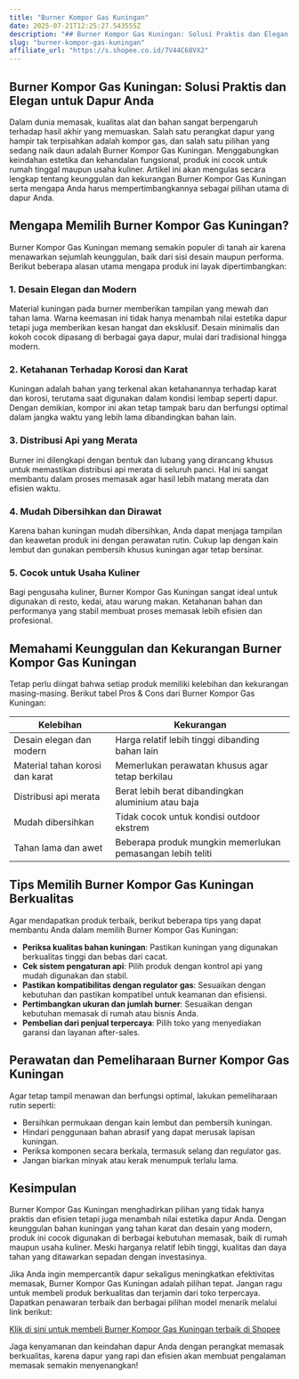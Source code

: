 ```yaml
---
title: "Burner Kompor Gas Kuningan"
date: 2025-07-21T12:25:27.543555Z
description: "## Burner Kompor Gas Kuningan: Solusi Praktis dan Elegan untuk Dapur Anda..."
slug: "burner-kompor-gas-kuningan"
affiliate_url: "https://s.shopee.co.id/7V44C68VX2"
---
```

## Burner Kompor Gas Kuningan: Solusi Praktis dan Elegan untuk Dapur Anda

Dalam dunia memasak, kualitas alat dan bahan sangat berpengaruh terhadap hasil akhir yang memuaskan. Salah satu perangkat dapur yang hampir tak terpisahkan adalah kompor gas, dan salah satu pilihan yang sedang naik daun adalah Burner Kompor Gas Kuningan. Menggabungkan keindahan estetika dan kehandalan fungsional, produk ini cocok untuk rumah tinggal maupun usaha kuliner. Artikel ini akan mengulas secara lengkap tentang keunggulan dan kekurangan Burner Kompor Gas Kuningan serta mengapa Anda harus mempertimbangkannya sebagai pilihan utama di dapur Anda.

## Mengapa Memilih Burner Kompor Gas Kuningan?

Burner Kompor Gas Kuningan memang semakin populer di tanah air karena menawarkan sejumlah keunggulan, baik dari sisi desain maupun performa. Berikut beberapa alasan utama mengapa produk ini layak dipertimbangkan:

### 1. Desain Elegan dan Modern
Material kuningan pada burner memberikan tampilan yang mewah dan tahan lama. Warna keemasan ini tidak hanya menambah nilai estetika dapur tetapi juga memberikan kesan hangat dan eksklusif. Desain minimalis dan kokoh cocok dipasang di berbagai gaya dapur, mulai dari tradisional hingga modern.

### 2. Ketahanan Terhadap Korosi dan Karat
Kuningan adalah bahan yang terkenal akan ketahanannya terhadap karat dan korosi, terutama saat digunakan dalam kondisi lembap seperti dapur. Dengan demikian, kompor ini akan tetap tampak baru dan berfungsi optimal dalam jangka waktu yang lebih lama dibandingkan bahan lain.

### 3. Distribusi Api yang Merata
Burner ini dilengkapi dengan bentuk dan lubang yang dirancang khusus untuk memastikan distribusi api merata di seluruh panci. Hal ini sangat membantu dalam proses memasak agar hasil lebih matang merata dan efisien waktu.

### 4. Mudah Dibersihkan dan Dirawat
Karena bahan kuningan mudah dibersihkan, Anda dapat menjaga tampilan dan keawetan produk ini dengan perawatan rutin. Cukup lap dengan kain lembut dan gunakan pembersih khusus kuningan agar tetap bersinar.

### 5. Cocok untuk Usaha Kuliner
Bagi pengusaha kuliner, Burner Kompor Gas Kuningan sangat ideal untuk digunakan di resto, kedai, atau warung makan. Ketahanan bahan dan performanya yang stabil membuat proses memasak lebih efisien dan profesional.

## Memahami Keunggulan dan Kekurangan Burner Kompor Gas Kuningan

Tetap perlu diingat bahwa setiap produk memiliki kelebihan dan kekurangan masing-masing. Berikut tabel Pros & Cons dari Burner Kompor Gas Kuningan:

| Kelebihan | Kekurangan |
|------------|--------------|
| Desain elegan dan modern | Harga relatif lebih tinggi dibanding bahan lain |
| Material tahan korosi dan karat | Memerlukan perawatan khusus agar tetap berkilau |
| Distribusi api merata | Berat lebih berat dibandingkan aluminium atau baja |
| Mudah dibersihkan | Tidak cocok untuk kondisi outdoor ekstrem |
| Tahan lama dan awet | Beberapa produk mungkin memerlukan pemasangan lebih teliti |

## Tips Memilih Burner Kompor Gas Kuningan Berkualitas

Agar mendapatkan produk terbaik, berikut beberapa tips yang dapat membantu Anda dalam memilih Burner Kompor Gas Kuningan:

- **Periksa kualitas bahan kuningan**: Pastikan kuningan yang digunakan berkualitas tinggi dan bebas dari cacat.
- **Cek sistem pengaturan api**: Pilih produk dengan kontrol api yang mudah digunakan dan stabil.
- **Pastikan kompatibilitas dengan regulator gas**: Sesuaikan dengan kebutuhan dan pastikan kompatibel untuk keamanan dan efisiensi.
- **Pertimbangkan ukuran dan jumlah burner**: Sesuaikan dengan kebutuhan memasak di rumah atau bisnis Anda.
- **Pembelian dari penjual terpercaya**: Pilih toko yang menyediakan garansi dan layanan after-sales.

## Perawatan dan Pemeliharaan Burner Kompor Gas Kuningan

Agar tetap tampil menawan dan berfungsi optimal, lakukan pemeliharaan rutin seperti:

- Bersihkan permukaan dengan kain lembut dan pembersih kuningan.
- Hindari penggunaan bahan abrasif yang dapat merusak lapisan kuningan.
- Periksa komponen secara berkala, termasuk selang dan regulator gas.
- Jangan biarkan minyak atau kerak menumpuk terlalu lama.

## Kesimpulan

Burner Kompor Gas Kuningan menghadirkan pilihan yang tidak hanya praktis dan efisien tetapi juga menambah nilai estetika dapur Anda. Dengan keunggulan bahan kuningan yang tahan karat dan desain yang modern, produk ini cocok digunakan di berbagai kebutuhan memasak, baik di rumah maupun usaha kuliner. Meski harganya relatif lebih tinggi, kualitas dan daya tahan yang ditawarkan sepadan dengan investasinya.

Jika Anda ingin mempercantik dapur sekaligus meningkatkan efektivitas memasak, Burner Kompor Gas Kuningan adalah pilihan tepat. Jangan ragu untuk membeli produk berkualitas dan terjamin dari toko terpercaya. Dapatkan penawaran terbaik dan berbagai pilihan model menarik melalui link berikut:

[Klik di sini untuk membeli Burner Kompor Gas Kuningan terbaik di Shopee](https://s.shopee.co.id/7V44C68VX2)

Jaga kenyamanan dan keindahan dapur Anda dengan perangkat memasak berkualitas, karena dapur yang rapi dan efisien akan membuat pengalaman memasak semakin menyenangkan!